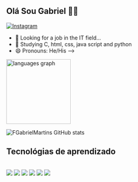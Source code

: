 ## Olá Sou Gabriel 👋🤳

[![Instagram](https://img.shields.io/badge/Instagram-E4405F?style=for-the-badge&logo=instagram&logoColor=white)](https://www.instagram.com/_gabriiell.m/)

- 🔭 Looking for a job in the IT field...
- 🌱 Studying C, html, css, java script and python
- 😄 Pronouns: He/His
-->

<img src="https://github-readme-stats.vercel.app/api/top-langs?locale=en&hide_title=true&layout=compact&card_width=320&langs_count=8&theme=github_dark&hide_border=true&username=FGabrielMartins&hide=jupyter%20notebook,tex&cache_seconds=86400" height="170" alt="languages graph"/>


![FGabrielMartins GitHub stats](https://github-readme-stats.vercel.app/api?username=FGabrielMartins&show_icons=true&theme=highcontrast&tex&cache_seconds=86400)

## Tecnológias de aprendizado

<div style="display: inline_block"><br>
  <img aling="center" alt"html5" src="https://img.shields.io/badge/HTML5-E34F26?style=for-the-badge&logo=html5&logoColor=white"/>
  <img aling="center" alt"css" src="https://img.shields.io/badge/CSS-239120?&style=for-the-badge&logo=css3&logoColor=white"/>
  <img aling="center" alt"javascript" src="https://img.shields.io/badge/JavaScript-F7DF1E?style=for-the-badge&logo=javascript&logoColor=black"/>
  <img aling="center" alt"c" src="https://img.shields.io/badge/C-00599C?style=for-the-badge&logo=c&logoColor=white"/>
  <img aling="center" alt"python" src="https://img.shields.io/badge/Python-14354C?style=for-the-badge&logo=python&logoColor=white"/>
  <img aling="center" alt"java" src="https://img.shields.io/badge/Java-ED8B00?style=for-the-badge&logo=openjdk&logoColor=white"/>
</div>
